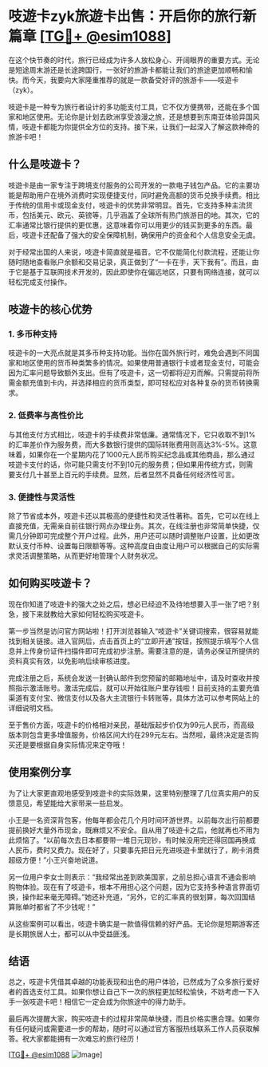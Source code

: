 # 吱遊卡zyk旅遊卡出售：开启你的旅行新篇章 [[TG💪+ @esim1088](https://t.me/s/esim1088)]

在这个快节奏的时代，旅行已经成为许多人放松身心、开阔眼界的重要方式。无论是短途周末游还是长途跨国行，一张好的旅游卡都能让我们的旅途更加顺畅和愉快。而今天，我要向大家隆重推荐的就是一款备受好评的旅游卡——吱遊卡（zyk）。

吱遊卡是一种专为旅行者设计的多功能支付工具，它不仅方便携带，还能在多个国家和地区使用。无论你是计划去欧洲享受浪漫之旅，还是想要到东南亚体验异国风情，吱遊卡都能为你提供全方位的支持。接下来，让我们一起深入了解这款神奇的旅游卡吧！

## 什么是吱遊卡？

吱遊卡是由一家专注于跨境支付服务的公司开发的一款电子钱包产品。它的主要功能是帮助用户在境外消费时实现便捷支付，同时避免高额的货币兑换手续费。相比于传统的信用卡或现金支付，吱遊卡的优势非常明显。首先，它支持多种主流货币，包括美元、欧元、英镑等，几乎涵盖了全球所有热门旅游目的地。其次，它的汇率通常比银行提供的更优惠，这意味着你可以用更少的钱买到更多的东西。最后，吱遊卡还配备了强大的安全保障机制，确保用户的资金和个人信息安全无虞。

对于经常出国的人来说，吱遊卡简直就是福音。它不仅能简化付款流程，还能让你随时随地查看账户余额和交易记录，真正做到了“一卡在手，天下我有”。而且，由于它是基于互联网技术开发的，因此即使你在偏远地区，只要有网络连接，就可以轻松完成支付操作。

## 吱遊卡的核心优势

### 1. **多币种支持**
吱遊卡的一大亮点就是其多币种支持功能。当你在国外旅行时，难免会遇到不同国家和地区使用的货币种类繁多的情况。如果使用普通银行卡或者现金支付，可能会因为汇率问题导致额外支出。但有了吱遊卡，这一切都将迎刃而解。只需提前将所需金额充值到卡内，并选择相应的货币类型，即可轻松应对各种复杂的货币转换需求。

### 2. **低费率与高性价比**
与其他支付方式相比，吱遊卡的手续费非常低廉。通常情况下，它只收取不到1%的汇率差价作为服务费，而大多数银行提供的国际转账费用则高达3%-5%。这意味着，如果你在一个星期内花了1000元人民币购买纪念品或其他商品，那么通过吱遊卡支付的话，你可能只需支付不到10元的服务费；但如果用传统方式，则需要支付几十甚至上百元的手续费。显然，后者显然不具备任何经济性可言。

### 3. **便捷性与灵活性**
除了节省成本外，吱遊卡还以其极高的便捷性和灵活性著称。首先，它可以在线上直接充值，无需亲自前往银行网点办理业务。其次，在线注册也非常简单快捷，仅需几分钟即可完成整个开户过程。此外，用户还可以随时调整账户设置，比如更改默认支付币种、设置每日限额等等。这种高度自由度让用户可以根据自己的实际需求灵活调整策略，从而更好地管理个人财务状况。

## 如何购买吱遊卡？

现在你知道了吱遊卡的强大之处之后，想必已经迫不及待地想要入手一张了吧？别急，接下来就教给大家如何轻松购买吱遊卡。

第一步当然是访问官方网站啦！打开浏览器输入“吱遊卡”关键词搜索，很容易就能找到相关链接。进入官网后，点击首页上的“立即开通”按钮，按照提示填写个人信息并上传身份证件扫描件即可完成初步注册。需要注意的是，请务必保证所提供的资料真实有效，以免影响后续审核进度。

完成注册之后，系统会发送一封确认邮件到您预留的邮箱地址中，请及时查收并按照指示激活账号。激活完成后，就可以开始往账户里存钱啦！目前支持的主要充值渠道有支付宝、微信支付以及各大主流银行卡转账等，具体方法可以参考网站上的详细说明文档。

至于售价方面，吱遊卡的价格相对亲民，基础版起步价仅为99元人民币，而高级版本则包含更多增值服务，价格区间大约在299元左右。当然啦，最终决定是否购买还是要根据自身实际情况来定夺哦！

## 使用案例分享

为了让大家更直观地感受到吱遊卡的实际效果，这里特别整理了几位真实用户的反馈意见，希望能给大家带来一些启发。

小王是一名资深背包客，他每年都会花几个月时间环游世界。以前每次出行前都要提前换好大量外币现金，既麻烦又不安全。自从用了吱遊卡之后，他就再也不用为此烦恼了。“以前每次去日本都要带一堆日元现钞，有时候没用完还得回国再换成人民币，费时又费力。现在好了，只要事先把日元充进吱遊卡里就行了，刷卡消费超级方便！”小王兴奋地说道。

另一位用户李女士则表示：“我经常出差到欧美国家，之前总担心语言不通会影响购物体验。现在有了吱遊卡，根本不用担心这个问题，因为它支持多种语言界面切换，操作起来毫无障碍。”她还补充道，“另外，它的汇率真的很划算，每次回国结算账单时都省了不少钱呢！”

从这些案例可以看出，吱遊卡确实是一款值得信赖的好产品。无论你是短期游客还是长期旅居人士，都可以从中受益匪浅。

## 结语

总之，吱遊卡凭借其卓越的功能表现和出色的用户体验，已然成为了众多旅行爱好者的首选支付工具。如果你想让自己下一次的旅程更加轻松愉快，不妨考虑一下入手一张吱遊卡吧！相信它一定会成为你旅途中的得力助手。

最后再次提醒大家，购买吱遊卡的过程非常简单快捷，而且价格实惠合理。如果你有任何疑问或需要进一步的帮助，随时可以通过官方客服热线联系工作人员获取解答。祝大家都能拥有一次难忘的旅行经历！

[[TG💪+ @esim1088](https://t.me/s/esim1088) ![Image](https://i.postimg.cc/4NQfJmqS/Snipaste-2025-05-13-00-14-12.png)]